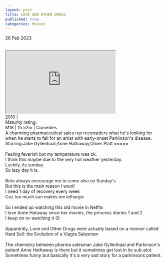 ```yaml
---
layout: post
title: LOVE AND OTHER DRUGS
published: true
categories: Movies
---
```

26 Feb 2023
<br>
<br>
<iframe src="https://drive.google.com/file/d/1ryiRVBt4bZxq5e-fsJ74A66MyqS_gLlx/preview" width="350" height="200" allow="autoplay"></iframe>
<br>
2010 |
<br>
Maturity rating:
<br>
M18 | 1h 52m | Comedies
<br>
A charming pharmaceutical sales rep reconsiders what he's looking for when he starts to fall for an artist with early-onset Parkinson's disease.
<br>
Starring:Jake Gyllenhaal,Anne Hathaway,Oliver Platt
=====
<br>
<br>
Feeling feverish but my temperature was ok.
<br>
I think this maybe due to the very hot weather yesterday.
<br>
Luckily, its sunday. 
<br>
So lazy day it is.
<br>
<br>
Beto always encourage me to come also on Sunday's
<br>
But this is the main reason I wont!
<br>
I need 1 day of recovery every week
<br>
Coz too much sun makes me lethargic
<br>
<br>
So I ended up watching this old movie in Netflix
<br>
I love Anne Hataway since her movies, the princess diaries 1 and 2
<br>
I keep on re-watching it 😌
<br>
<br>
Apparently, Love and Other Drugs were actually based on a memoir called Hard Sell: the Evolution of a Viagra Salesman
<br>
<br>
The chemistry between pharma salesman Jake Gyllenhaal and Parkinson's patient Anne Hathaway is there but it sometimes get lost in its sub-plot. 
<br>
Sometimes funny but basically it's a very sad story for a parkinsons patient.

